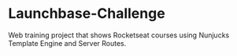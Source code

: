 # Launchbase-Challenge
Web training project that shows Rocketseat courses using Nunjucks Template Engine and Server Routes.
